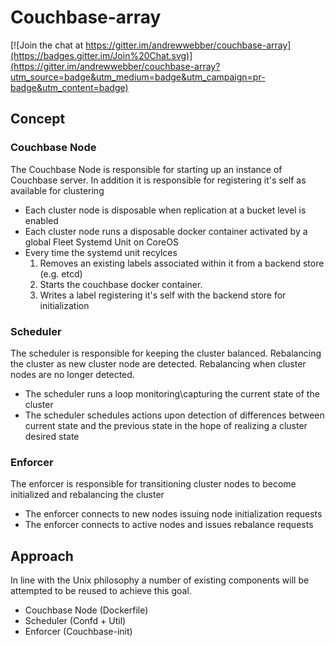 # Couchbase-array

[![Join the chat at https://gitter.im/andrewwebber/couchbase-array](https://badges.gitter.im/Join%20Chat.svg)](https://gitter.im/andrewwebber/couchbase-array?utm_source=badge&utm_medium=badge&utm_campaign=pr-badge&utm_content=badge)

## Concept

### Couchbase Node

The Couchbase Node is responsible for starting up an instance of Couchbase server. In addition it is responsible for registering it's self as available for clustering

- Each cluster node is disposable when replication at a bucket level is enabled
- Each cluster node runs a disposable docker container activated by a global  Fleet Systemd Unit on CoreOS
- Every time the systemd unit recylces
  1. Removes an existing labels associated within it from a backend store (e.g. etcd)
  2. Starts the couchbase docker container.
  3. Writes a label registering it's self with the backend store for initialization

### Scheduler

The scheduler is responsible for keeping the cluster balanced. Rebalancing the cluster as new cluster node are detected. Rebalancing when cluster nodes are no longer detected.

- The scheduler runs a loop monitoring\capturing the current state of the cluster
- The scheduler schedules actions upon detection of differences between current state and the previous state in the hope of realizing a cluster desired state

### Enforcer

The enforcer is responsible for transitioning cluster nodes to become initialized and rebalancing the cluster
- The enforcer connects to new nodes issuing node initialization requests
- The enforcer connects to active nodes and issues rebalance requests


## Approach

In line with the Unix philosophy a number of existing components will be attempted to be reused to achieve this goal.

- Couchbase Node (Dockerfile)
- Scheduler (Confd + Util)
- Enforcer (Couchbase-init)
